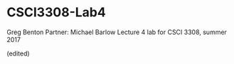 # CSCI3308-Lab4
Greg Benton
Partner: Michael Barlow
Lecture 4 lab for CSCI 3308, summer 2017

(edited)
